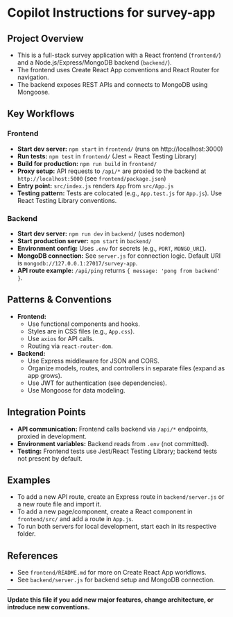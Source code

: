 # Copilot Instructions for survey-app

## Project Overview
- This is a full-stack survey application with a React frontend (`frontend/`) and a Node.js/Express/MongoDB backend (`backend/`).
- The frontend uses Create React App conventions and React Router for navigation.
- The backend exposes REST APIs and connects to MongoDB using Mongoose.

## Key Workflows
### Frontend
- **Start dev server:** `npm start` in `frontend/` (runs on http://localhost:3000)
- **Run tests:** `npm test` in `frontend/` (Jest + React Testing Library)
- **Build for production:** `npm run build` in `frontend/`
- **Proxy setup:** API requests to `/api/*` are proxied to the backend at `http://localhost:5000` (see `frontend/package.json`)
- **Entry point:** `src/index.js` renders `App` from `src/App.js`
- **Testing pattern:** Tests are colocated (e.g., `App.test.js` for `App.js`). Use React Testing Library conventions.

### Backend
- **Start dev server:** `npm run dev` in `backend/` (uses nodemon)
- **Start production server:** `npm start` in `backend/`
- **Environment config:** Uses `.env` for secrets (e.g., `PORT`, `MONGO_URI`).
- **MongoDB connection:** See `server.js` for connection logic. Default URI is `mongodb://127.0.0.1:27017/survey-app`.
- **API route example:** `/api/ping` returns `{ message: 'pong from backend' }`.

## Patterns & Conventions
- **Frontend:**
  - Use functional components and hooks.
  - Styles are in CSS files (e.g., `App.css`).
  - Use `axios` for API calls.
  - Routing via `react-router-dom`.
- **Backend:**
  - Use Express middleware for JSON and CORS.
  - Organize models, routes, and controllers in separate files (expand as app grows).
  - Use JWT for authentication (see dependencies).
  - Use Mongoose for data modeling.

## Integration Points
- **API communication:** Frontend calls backend via `/api/*` endpoints, proxied in development.
- **Environment variables:** Backend reads from `.env` (not committed).
- **Testing:** Frontend tests use Jest/React Testing Library; backend tests not present by default.

## Examples
- To add a new API route, create an Express route in `backend/server.js` or a new route file and import it.
- To add a new page/component, create a React component in `frontend/src/` and add a route in `App.js`.
- To run both servers for local development, start each in its respective folder.

## References
- See `frontend/README.md` for more on Create React App workflows.
- See `backend/server.js` for backend setup and MongoDB connection.

---
**Update this file if you add new major features, change architecture, or introduce new conventions.**
